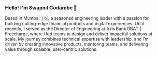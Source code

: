 ### Hello! I'm Swapnil Godambe 👋

Based in Mumbai 🇮🇳, a seasoned engineering leader with a passion for building cutting-edge financial products and digital experiences.
Until recently, I served as the Director of Engineering at Axis Bank DBAT | Freecharge, where I led teams to design and deliver impactful solutions at scale.
My journey combines technical expertise with leadership, and I’m driven by creating innovative products, mentoring teams, and delivering value through scalable, user-centric solutions.

<!--
**swapnull-in/swapnull-in** is a ✨ _special_ ✨ repository because its `README.md` (this file) appears on your GitHub profile.

Here are some ideas to get you started:

- 🔭 I’m currently working on ...
- 🌱 I’m currently learning ...
- 👯 I’m looking to collaborate on ...
- 🤔 I’m looking for help with ...
- 💬 Ask me about ...
- 📫 How to reach me: ...
- 😄 Pronouns: ...
- ⚡ Fun fact: ...
-->
